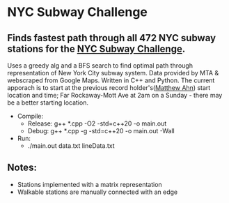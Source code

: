 # NYC Subway Challenge

## Finds fastest path through all 472 NYC subway stations for the [NYC Subway Challenge](https://en.wikipedia.org/wiki/Subway_Challenge).
Uses a greedy alg and a BFS search to find optimal path through representation of New York City subway system. Data provided by MTA & webscraped from Google Maps. Written in C++ and Python. The current apporach is to start at the previous record holder's([Matthew Ahn](https://en.wikipedia.org/wiki/Matthew_Ahn)) start location and time; Far Rockaway-Mott Ave at 2am on a Sunday - there may be a better starting location.


* Compile:
	* Release: g++ *.cpp -O2 -std=c++20 -o main.out
	* Debug: g++ *.cpp -g -std=c++20 -o main.out -Wall
* Run:
	* ./main.out data.txt lineData.txt


## Notes:

* Stations implemented with a matrix representation
* Walkable stations are manually connected with an edge

